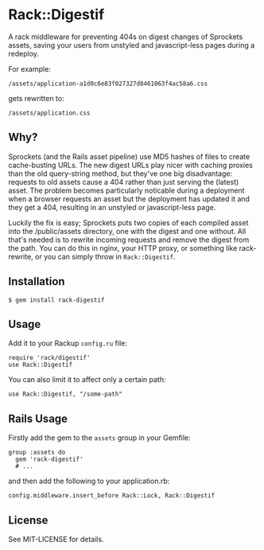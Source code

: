 Rack::Digestif
==============

A rack middleware for preventing 404s on digest changes of Sprockets assets, saving your users from unstyled and javascript-less pages during a redeploy.

For example:

    /assets/application-a1d0c6e83f027327d8461063f4ac58a6.css

gets rewritten to:

    /assets/application.css

Why?
----

Sprockets (and the Rails asset pipeline) use MD5 hashes of files to create cache-busting URLs. The new digest URLs play nicer with caching proxies than the old query-string method, but they've one big disadvantage: requests to old assets cause a 404 rather than just serving the (latest) asset. The problem becomes particularly noticable during a deployment when a browser requests an asset but the deployment has updated it and they get a 404, resulting in an unstyled or javascript-less page.

Luckily the fix is easy; Sprockets puts two copies of each compiled asset into the /public/assets directory, one with the digest and one without. All that's needed is to rewrite incoming requests and remove the digest from the path. You can do this in nginx, your HTTP proxy, or something like rack-rewrite, or you can simply throw in `Rack::Digestif`.

Installation
------------

    $ gem install rack-digestif
    
Usage
-----

Add it to your Rackup `config.ru` file:

    require 'rack/digestif'
    use Rack::Digestif

You can also limit it to affect only a certain path:

    use Rack::Digestif, "/some-path"


Rails Usage
-----------

Firstly add the gem to the `assets` group in your Gemfile:

    group :assets do
      gem 'rack-digestif'
      # ...

and then add the following to your application.rb:

    config.middleware.insert_before Rack::Lock, Rack::Digestif


License
-------

See MIT-LICENSE for details.